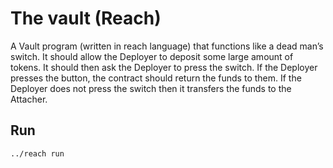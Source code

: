 # The vault (Reach)
A Vault program (written in reach language) that functions like a dead man’s switch. It should allow the Deployer to deposit some large amount of tokens. It should then ask the Deployer to press the switch. If the Deployer presses the button, the contract should return the funds to them. If the Deployer does not press the switch then it transfers the funds to the Attacher.

## Run
```
../reach run
```
